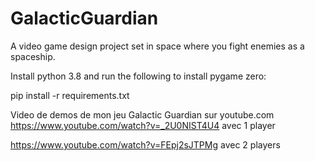 # GalacticGuardian
A video game design project set in space where you fight enemies as a spaceship.

Install python 3.8 and run the following to install pygame zero:

pip install -r requirements.txt

Video de demos de mon jeu Galactic Guardian sur youtube.com
https://www.youtube.com/watch?v=_2U0NIST4U4 
avec 1 player 

https://www.youtube.com/watch?v=FEpj2sJTPMg
avec 2 players
